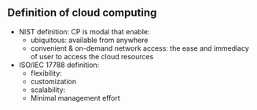 ## Definition of cloud computing
- NIST definition: CP is modal that enable:
	- ubiquitous: available from anywhere
	- convenient & on-demand network access: the ease and immediacy of user to access the cloud resources
- ISO/IEC 17788 definition: 
	- flexibility: 
	- customization
	- scalability: 
	- Minimal management effort